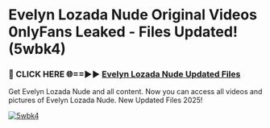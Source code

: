 # Evelyn Lozada Nude Original Videos 0nlyFans Leaked - Files Updated! (5wbk4)

<h3>🔴 CLICK HERE 🌐==►► <a href="https://tinyurl.com/yrmya6cz" rel="nofollow">Evelyn Lozada Nude Updated Files</a></h3>

Get Evelyn Lozada Nude and all content. Now you can access all videos and pictures of Evelyn Lozada Nude. New Updated Files 2025!

[![5wbk4](https://i.imgur.com/FMdXYCs.gif)](https://tinyurl.com/yrmya6cz)
